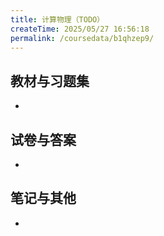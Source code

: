 ```yaml
---
title: 计算物理（TODO）
createTime: 2025/05/27 16:56:18
permalink: /coursedata/b1qhzep9/
---
```


## 教材与习题集

*

## 试卷与答案

*

## 笔记与其他

*
